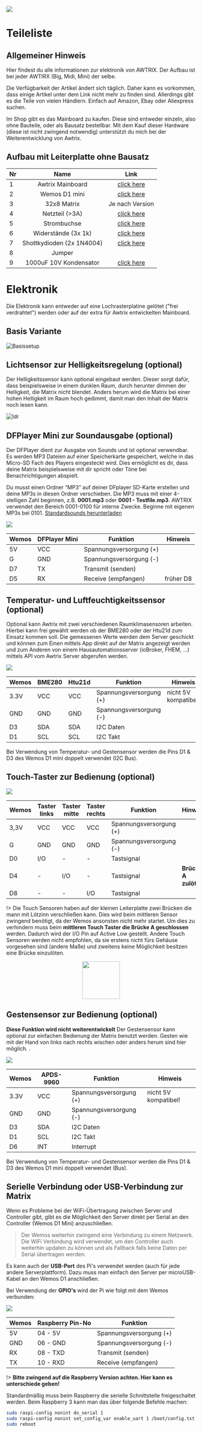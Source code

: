 ![](../assets/awtrix.pjg)

# Teileliste
## Allgemeiner Hinweis

Hier findest du alle informationen zur elektronik von AWTRIX. Der Aufbau ist bei jeder AWTIRX (Big, Midi, Mini) der selbe.

Die Verfügbarkeit der Artikel ändert sich täglich. Daher kann es vorkommen, dass einige Artikel unter dem Link nicht mehr zu finden sind. Allerdings gibt es die Teile von vielen Händlern. Einfach auf Amazon, Ebay oder Aliexpress suchen.

Im Shop gibt es das Mainboard zu kaufen. Diese sind entweder einzeln, also ohne Bauteile, oder als Bausatz bestellbar. Mit dem Kauf dieser Hardware (diese ist nicht zwingend notwendig) unterstützt du mich bei der Weiterentwicklung von Awtrix.

## Aufbau mit Leiterplatte ohne Bausatz

| Nr | Name                     | Link                            |
| -  |:------------------------:| :------------------------------:|
| 1  | Awtrix Mainboard         | [click here](https://blueforcer.de/produkt/awtrix-mainboard-2-0/) |
| 2  | Wemos D1 mini            | [click here](https://blueforcer.de/produkt/wemos-d1-mini/) |
| 3  | 32x8 Matrix              | Je nach Version |
| 4  | Netzteil (>3A)           | [click here](https://goo.gl/QLydM3) |
| 5  | Strombuchse              | [click here](https://goo.gl/j4Xov7) |
| 6  | Widerstände (3x 1k)      | [click here](https://www.conrad.de/de/p/yageo-mf0207fte52-1k-metallschicht-widerstand-1-k-axial-bedrahtet-0207-0-6-w-1-1-st-1417606.html) |
| 7  | Shottkydioden (2x 1N4004)| [click here](https://www.conrad.de/de/p/diotec-si-gleichrichterdiode-1n4001-do-204al-50-v-1-a-162213.html) |
| 8  | Jumper                   |  |
| 9 | 1000uF 10V Kondensator    | [click here](https://www.conrad.de/de/p/panasonic-eca-1ahg102-elektrolyt-kondensator-radial-bedrahtet-5-mm-1000-f-10-v-20-10-mm-1-st-1475892.html) |

# Elektronik
Die Elektronik kann entweder auf eine Lochrasterplatine gelötet ("frei verdrahtet") werden oder auf der extra für Awtrix entwickelten Mainboard.

## Basis Variante

![Basissetup](../assets/pro/AWTRIX_Core_Steckplatine.jpg)

## Lichtsensor zur Helligkeitsregelung (optional)
Der Helligkeitssensor kann optional eingebaut werden. Dieser sorgt dafür, dass beispielsweise in einem dunklen Raum, durch herunter dimmen der Helligkeit, die Matrix nicht blendet. Anders herum wird die Matrix bei einer hohen Helligkeit im Raum hoch gedimmt, damit man den Inhalt der Matrix noch lesen kann.

![ldr](../assets/pro/AWTRIX_LDR_Steckplatine.jpg)

## DFPlayer Mini zur Soundausgabe (optional)
Der DFPlayer dient zur Ausgabe von Sounds und ist optional verwendbar. Es werden MP3 Dateien auf einer Speicherkarte gespeichert, welche in das Micro-SD Fach des Players eingesteckt wird. Dies ermöglicht es dir, dass deine Matrix beispielsweise mit dir spricht oder Töne bei Benachrichtigungen abspielt.

Du musst einen Ordner “MP3” auf deiner DFplayer SD-Karte erstellen und deine MP3s in diesen Ordner verschieben. Die MP3 muss mit einer 4-stelligen Zahl beginnen, z.B. **0001.mp3** oder **0001 - Testfile.mp3**.
AWTRIX verwendet den Bereich 0001-0100 für interne Zwecke. Beginne mit eigenen MP3s bei 0101.
[Standardsounds herunterladen](https://blueforcer.de/awtrix/Soundpack.zip)


![](../assets/pro/AWTRIX_DFMini_Steckplatine.jpg)

| Wemos | DFPlayer Mini | Funktion | Hinweis  |
| ----- | ------------- | -------- | -------- |
| 5V    | VCC           | Spannungsversorgung (+)    |          |
| G     | GND           | Spannungsversorgung (-)   |          |
| D7    | TX            | Transmit (senden) |          |
| D5    | RX            | Receive (empfangen)  | früher D8 |

## Temperatur- und Luftfeuchtigkeitssensor (optional)
Optional kann Awtrix mit zwei verschiedenen Raumklimasensoren arbeiten. Hierbei kann frei gewählt werden ob der BME280 oder der Htu21d zum Einsatz kommen soll. Die gemessenen Werte werden dem Server geschickt und können zum Einen mittels App direkt auf der Matrix angezeigt werden und zum Anderen von einem Hausautomationsserver (ioBroker, FHEM, ...) mittels API vom Awtrix Server abgerufen werden.

![](../assets/pro/AWTRIX_Temp_Steckplatine.jpg)

| Wemos | BME280 | Htu21d | Funktion | Hinweis  |
| --- | --- | --- | --- |--- |
| 3.3V | VCC |  VCC |Spannungsversorgung (+) | nicht 5V kompatibel! |
| GND | GND | GND |Spannungsversorgung (-) | |
| D3 | SDA | SDA |I2C Daten | |
| D1 | SCL | SCL |I2C Takt | |

Bei Verwendung von Temperatur- und Gestensensor werden die Pins D1 & D3 des Wemos D1 mini doppelt verwendet (I2C Bus).

## Touch-Taster zur Bedienung (optional)

![](../assets/pro/AWTRIX_Touch_Steckplatine.jpg)

| Wemos | Taster links | Taster mitte | Taster rechts |Funktion | Hinweis  |
| ----- | ------------- | ------------- | ------------- | -------- | -------- |
| 3,3V    | VCC  | VCC           | VCC                    | Spannungsversorgung (+)    |          |
| G     | GND       | GND   | GND       | Spannungsversorgung (-)   |          |
| D0    | I/O   |  -  |     -        | Tastsignal |          |
| D4    | -  | I/O  | -            | Tastsignal  | **Brücke A zulöten** |
| D8    | -  | -  | I/O            | Tastsignal  |  |

!> Die Touch Sensoren haben auf der kleinen Leiterplatte zwei Brücken die mann mit Lötzinn verschließen kann. Dies wird beim mittleren Sensor zwingend benötigt, da der Wemos ansonsten nicht mehr startet. Um dies zu verhindern muss beim **mittleren Touch Taster die Brücke A geschlossen** werden. Dadurch wird der I/O Pin auf Active Low gestellt. Andere Touch Sensoren werden nicht empfohlen, da sie erstens nicht fürs Gehäuse vorgesehen sind (andere Maße) und zweitens keine Möglichkeit besitzen eine Brücke einzulöten.

<div align=center>
  <img width="100" src="../assets/touch.jpg"/>
</div>

## Gestensensor zur Bedienung (optional)
**Diese Funktion wird nicht weiterentwickelt**
Der Gestensensor kann optional zur einfachen Bedienung der Matrix benutzt werden. Gesten wie mit der Hand von links nach rechts wischen oder anders herum sind hier möglich. .

![](../assets/pro/AWTRIX_Gesture_Steckplatine.jpg)

| Wemos | APDS-9960 | Funktion | Hinweis  |
| --- | --- | --- | --- |
| 3.3V | VCC | Spannungsversorgung (+) | nicht 5V kompatibel! |
| GND | GND | Spannungsversorgung (-) | |
| D3 | SDA | I2C Daten | |
| D1 | SCL | I2C Takt | |
| D6 | INT | Interrupt |  |

Bei Verwendung von Temperatur- und Gestensensor werden die Pins D1 & D3 des Wemos D1 mini doppelt verwendet (Bus).

## Serielle Verbindung oder USB-Verbindung zur Matrix

Wenn es Probleme bei der WiFi-Übertragung zwischen Server und Controller gibt, gibt es die Möglichkeit den Server direkt per Serial an den Controller (Wemos D1 Mini) anzuschließen.

> Der Wemos weiterhin zwingend eine Verbindung zu einem Netzwerk.
Die WiFi Verbindung wird verwendet, um den Controller auch weiterhin updaten zu können und als Fallback falls keine Daten per Serial übertragen werden.

Es kann auch der **USB-Port** des Pi's verwendet werden (auch für jede andere Serverplattform). Dazu muss man einfach den Server per microUSB-Kabel an den Wemos D1 anschließen.

Bei Verwendung der **GPIO's** wird der Pi wie folgt mit dem Wemos verbunden:

![](../assets/pro/AWTRIX_raspi_V2_Steckplatine.jpg)

| Wemos | Raspberry Pin-No | Funktion |
| ----- | ---------------- | -------- |
| 5V    | 04 - 5V          | Spannungsversorgung (+) |
| GND   | 06 - GND         | Spannungsversorgung (-)   |
| RX    | 08 - TXD         | Transmit (senden) |
| TX    | 10 - RXD         | Receive (empfangen)  |

!> **Bitte zwingend auf die Raspberry Version achten. Hier kann es unterschiede geben!**

Standardmäßig muss beim Raspberry die serielle Schnittstelle freigeschaltet werden. Beim Raspberry 3 kann man das über folgende Befehle machen:

```bash
sudo raspi-config nonint do_serial 1
sudo raspi-config nonint set_config_var enable_uart 1 /boot/config.txt
sudo reboot
```

